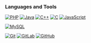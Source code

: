 ### Languages and Tools

[![PHP](https://img.shields.io/badge/-PHP-black?style=flat&logo=Php&link=https://github.com/dolphin836)](https://github.com/dolphin836) [![Java](https://img.shields.io/badge/Java-orange?style=flat&logo=java&logoColor=white&link=https://github.com/dolphin836)](https://github.com/dolphin836) [![C++](https://img.shields.io/badge/-C++-00599C?style=flat&logo=c++&link=https://github.com/dolphin836)](https://github.com/dolphin836) [![C](https://img.shields.io/badge/-A8B9CC?style=flat&logo=c&logoColor=white&link=https://github.com/dolphin836)](https://github.com/dolphin836) [![JavaScript](https://img.shields.io/badge/-JavaScript-black?style=flat&logo=javascript&link=https://github.com/dolphin836)](https://github.com/dolphin836)

[![MySQL](https://img.shields.io/badge/-MySQL-black?style=flat&logo=MySQL&link=https://github.com/dolphin836)](https://github.com/dolphin836)

[![Git](https://img.shields.io/badge/-Git-black?style=flat&logo=git&link=https://github.com/dolphin836)](https://github.com/dolphin836) [![GitLab](https://img.shields.io/badge/-GitLab-FCA121?style=flat&logo=gitlab&link=https://github.com/dolphin836)](https://gitlab.com/dolphin836) [![GitHub](https://img.shields.io/badge/-GitHub-181717?style=flat&logo=github&link=https://github.com/dolphin836)](https://github.com/dolphin836)
